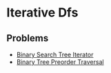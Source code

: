 # Iterative Dfs

## Problems

- [Binary Search Tree Iterator](./001_binary_search_tree_iterator)
- [Binary Tree Preorder Traversal](./002_binary_tree_preorder_traversal)
